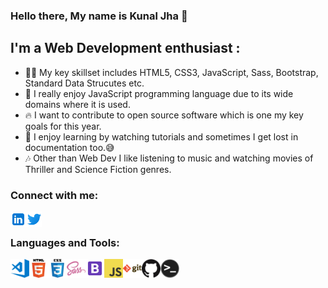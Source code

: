 ### Hello there, My name is Kunal Jha 👋

## I'm a Web Development enthusiast :

- 👨‍💻 My key skillset includes HTML5, CSS3, JavaScript, Sass, Bootstrap, Standard Data Strucutes etc.
- 🌟 I really enjoy JavaScript programming language due to its wide domains where it is used.
- 🔥 I want to contribute to open source software which is one my key goals for this year.
- 🎯 I enjoy learning by watching tutorials and sometimes I get lost in documentation too.😅
- 🎶 Other than Web Dev I like listening to music and watching movies of Thriller and Science Fiction genres.

### Connect with me:

[<img align="left" alt="Kunal Jha | Twitter" width="25px" src="./images/icons8-linkedin.svg" />][twitter]
[<img align="left" alt="Kunal Jha | LinkedIn" width="25px" src="./images/icons8-twitter.svg" />][linkedin]

<br />

### Languages and Tools:

<img align="left" alt="Visual Studio Code" width="30px" src="https://raw.githubusercontent.com/github/explore/80688e429a7d4ef2fca1e82350fe8e3517d3494d/topics/visual-studio-code/visual-studio-code.png" />

<img align="left" alt="HTML5" width="30px" src="https://raw.githubusercontent.com/github/explore/80688e429a7d4ef2fca1e82350fe8e3517d3494d/topics/html/html.png" />

<img align="left" alt="CSS3" width="30px" src="https://raw.githubusercontent.com/github/explore/80688e429a7d4ef2fca1e82350fe8e3517d3494d/topics/css/css.png" />

<img align="left" alt="Sass" width="30px" src="https://raw.githubusercontent.com/github/explore/80688e429a7d4ef2fca1e82350fe8e3517d3494d/topics/sass/sass.png" />

<img align="left" alt="Bootstrap" width="30px" src="./images/icons8-bootstrap.svg" />

<img align="left" alt="JavaScript" width="30px" src="https://raw.githubusercontent.com/github/explore/80688e429a7d4ef2fca1e82350fe8e3517d3494d/topics/javascript/javascript.png" />

<img align="left" alt="Git" width="30px" src="https://raw.githubusercontent.com/github/explore/80688e429a7d4ef2fca1e82350fe8e3517d3494d/topics/git/git.png" />

<img align="left" alt="GitHub" width="30px" src="https://raw.githubusercontent.com/github/explore/78df643247d429f6cc873026c0622819ad797942/topics/github/github.png" />

<img align="left" alt="Terminal" width="30px" src="https://raw.githubusercontent.com/github/explore/80688e429a7d4ef2fca1e82350fe8e3517d3494d/topics/terminal/terminal.png" />

<br />
<br />

[twitter]: https://twitter.com/kunljha
[linkedin]: https://www.linkedin.com/in/kunljha/
